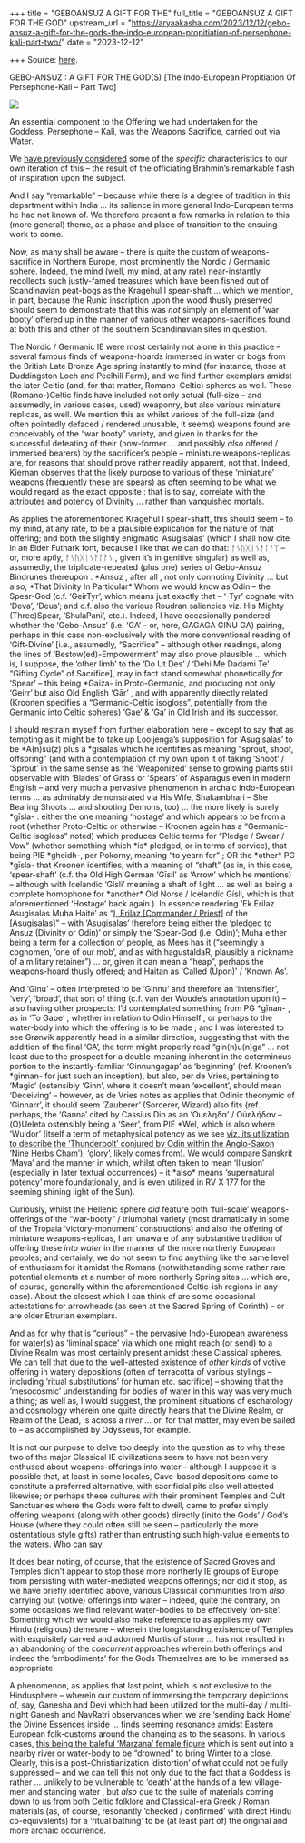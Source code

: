 +++
title = "GEBOANSUZ A GIFT FOR THE"
full_title = "GEBOANSUZ A GIFT FOR THE GOD"
upstream_url = "https://aryaakasha.com/2023/12/12/gebo-ansuz-a-gift-for-the-gods-the-indo-european-propitiation-of-persephone-kali-part-two/"
date = "2023-12-12"

+++
Source: [here](https://aryaakasha.com/2023/12/12/gebo-ansuz-a-gift-for-the-gods-the-indo-european-propitiation-of-persephone-kali-part-two/).

GEBO-ANSUZ : A GIFT FOR THE GOD(S) [The Indo-European Propitiation Of Persephone-Kali – Part Two]

![](https://aryaakasha.files.wordpress.com/2023/12/fomsxa-aaaac7uk.png?w=602)

An essential component to the Offering we had undertaken for the Goddess, Persephone – Kali, was the Weapons Sacrifice, carried out via Water.

We [have previously considered](https://aryaakasha.com/2023/12/10/the-indo-european-propitiation-of-persephone-kali-part-one-the-return/) some of the *specific* characteristics to our own iteration of this – the result of the officiating Brahmin’s remarkable flash of inspiration upon the subject.

And I say “remarkable” – because while there *is* a degree of tradition in this department within India … its salience in more general Indo-European terms he had not known of. We therefore present a few remarks in relation to this (more general) theme, as a phase and place of transition to the ensuing work to come.

Now, as many shall be aware – there is quite the custom of weapons-sacrifice in Northern Europe, most prominently the Nordic / Germanic sphere. Indeed, the mind (well, my mind, at any rate) near-instantly recollects such justly-famed treasures which have been fished out of Scandinavian peat-bogs as the Kragehul I spear-shaft … which we mention, in part, because the Runic inscription upon the wood thusly preserved should seem to demonstrate that this was *not* simply an element of ‘war booty’ offered up in the manner of various other weapons-sacrifices found at both this and other of the southern Scandinavian sites in question.

The Nordic / Germanic IE were most certainly not alone in this practice – several famous finds of weapons-hoards immersed in water or bogs from the British Late Bronze Age spring instantly to mind (for instance, those at Duddingston Loch and Peelhill Farm), and we find further exemplars amidst the later Celtic (and, for that matter, Romano-Celtic) spheres as well. These (Romano-)Celtic finds have included not only actual (full-size – and assumedly, in various cases, used) weaponry, but also various miniature replicas, as well. We mention this as whilst various of the full-size (and often pointedly defaced / rendered unusable, it seems) weapons found are conceivably of the “war booty” variety, and given in thanks for the successful defeating of their (now-former … and possibly *also* offered / immersed bearers) by the sacrificer’s people – miniature weapons-replicas are, for reasons that should prove rather readily apparent, not that. Indeed, Kiernan observes that the likely purpose to various of these ‘miniature’ weapons (frequently these are spears) as often seeming to be what we would regard as the exact opposite : that is to say, correlate with the attributes and potency of Divinity … rather than vanquished mortals.

As applies the aforementioned Kragehul I spear-shaft, this should seem – to my mind, at any rate, to be a plausible explication for the nature of that offering; and both the slightly enigmatic ‘Asugisalas’ (which I shall now cite in an Elder Futhark font, because I like that we can do that: ᚨᛊᚢᚷᛁᛊᚨᛚᚨᛉ – or, more aptly, ᚨᛊᚢᚷᛁᛊᚨᛚᚨᛊ , given it’s in genitive singular) as well as, assumedly, the triplicate-repeated (plus one) series of Gebo-Ansuz Bindrunes thereupon . \*Ansuz , after all , not only connoting Divinity … but also, \*That Divinity In Particular\* Whom we would know as Odin – the Spear-God (c.f. ‘GeirTyr’, which means just exactly that – ‘-Tyr’ cognate with ‘Deva’, ‘Deus’; and c.f. also the various Roudran saliencies viz. His Mighty (Three)Spear, ‘ShulaPani’, etc.). Indeed, I have occasionally pondered whether the ‘Gebo-Ansuz’ (i.e. ‘GA’ – or, here, GAGAGA GINU GA) pairing, perhaps in this case non-exclusively with the more conventional reading of ‘Gift-Divine’ \[i.e., assumedly, “Sacrifice” – although other readings, along the lines of ‘Bestow(ed)-Empowerment’ may also prove plausible … which is, I suppose, the ‘other limb’ to the ‘Do Ut Des’ / ‘Dehi Me Dadami Te’ “Gifting Cycle” of Sacrifice\], may in fact stand somewhat phonetically *for* ‘Spear’ – this being \*Gaiza- in Proto-Germanic, and producing not only ‘Geirr’ but also Old English ‘Gār’ , and with apparently directly related (Kroonen specifies a “Germanic-Celtic isogloss”, potentially from the Germanic into Celtic spheres) ‘Gae’ & ‘Ga’ in Old Irish and its successor.

I should restrain myself from further elaboration here – except to say that as tempting as it might be to take up Looijenga’s supposition for ‘Asugisalas’ to be \*A(n)su(z) plus a \*gīsalas which he identifies as meaning “sprout, shoot, offspring” (and with a contemplation of my own upon it of taking ‘Shoot’ / ‘Sprout’ in the same sense as the ‘Weaponized’ sense to growing plants still observable with ‘Blades’ of Grass or ‘Spears’ of Asparagus even in modern English – and very much a pervasive phenomenon in archaic Indo-European terms … as admirably demonstrated via His Wife, Shakambhari – She Bearing Shoots … and shooting Demons, too) … the more likely is surely \*gīsla- : either the one meaning ‘hostage’ and which appears to be from a root (whether Proto-Celtic or otherwise – Kroonen again has a “Germanic-Celtic isogloss” noted) which produces Celtic terms for “Pledge / Swear / Vow” (whether something which \*is\* pledged, or in terms of service), that being PIE \*gheidh-, per Pokorny, meaning “to yearn for” ; OR the \*other\* PG \*gīsla- that Kroonen identifies, with a meaning of “shaft” (as in, in this case, ‘spear-shaft’ (c.f. the Old High German ‘Gīsil’ as ‘Arrow’ which he mentions) – although with Icelandic ‘Gísli’ meaning a shaft of light … as well as being a complete homophone for \*another\* Old Norse / Icelandic Gísli, which is that aforementioned ‘Hostage’ back again.). In essence rendering ‘Ek Erilaz Asugisalas Muha Haite’ as “[I, Erilaz \[Commander / Priest\]](https://aryaakasha.com/2021/11/24/on-erilaz-runecarver/) of the \[Asugisalas\]” – with ‘Asugisalas’ therefore being either the ‘pledged to Ansuz (Divinity or Odin)’ or simply the ‘Spear-God (i.e. Odin)’; Muha either being a term for a collection of people, as Mees has it (“seemingly a cognomen, ‘one of our mob’, and as with hagustaldaR, plausibly a nickname of a military retainer”) … or, given it can mean a “heap”, perhaps the weapons-hoard thusly offered; and Haitan as ‘Called (Upon)’ / ‘Known As’.

And ‘Ginu’ – often interpreted to be ‘Ginnu’ and therefore an ‘intensifier’, ‘very’, ‘broad’, that sort of thing (c.f. van der Woude’s annotation upon it) – also having other prospects: I’d contemplated something from PG \*gīnan- , as in ‘To Gape’ , whether in relation to Odin Himself , or perhaps to the water-body into which the offering is to be made ; and I was interested to see Grønvik apparently head in a similar direction, suggesting that with the addition of the final ‘GA’, the term might properly read “gin(n)u(n)ga” … not least due to the prospect for a double-meaning inherent in the coterminous portion to the instantly-familiar ‘Ginnungagap’ as ‘beginning’ (ref. Kroonen’s \*ginnan- for just such an inception), but also, per de Vries, pertaining to ‘Magic’ (ostensibly ‘Ginn’, where it doesn’t mean ‘excellent’, should mean ‘Deceiving’ – however, as de Vries notes as applies that Odinic theonymic of ‘Ginnarr’, it should seem ‘Zauberer’ (Sorcerer, Wizard) also fits (ref., perhaps, the ‘Ganna’ cited by Cassius Dio as an ‘Ουεληδα’ / Οὐελήδαν – (O)Ueleta ostensibly being a ‘Seer’, from PIE \*Wel, which is also where ‘Wuldor’ (itself a term of metaphysical potency as we see [viz. its utilization to describe the ‘Thunderbolt’ conjured by Odin within the Anglo-Saxon ‘Nine Herbs Cham’](https://aryaakasha.com/2023/06/14/a-thunderbolt-for-the-sky-father-amidst-the-burning-branches-of-demon-smiting-lightning/)), ‘glory’, likely comes from). We would compare Sanskrit ‘Maya’ and the manner in which, whilst often taken to mean ‘Illusion’ (especially in later textual occurrences) – it \*also\* means ‘supernatural potency’ more foundationally, and is even utilized in RV X 177 for the seeming shining light of the Sun).

Curiously, whilst the Hellenic sphere *did* feature both ‘full-scale’ weapons-offerings of the “war-booty” / triumphal variety (most dramatically in some of the Tropaia ‘victory-monument’ constructions) and also the offering of miniature weapons-replicas, I am unaware of any substantive tradition of offering these *into water* in the manner of the more northerly European peoples; and certainly, we do not seem to find anything like the same level of enthusiasm for it amidst the Romans (notwithstanding some rather rare potential elements at a number of more northerly Spring sites … which are, of course, generally within the aforementioned Celtic-ish regions in any case). About the closest which I can think of are some occasional attestations for arrowheads (as seen at the Sacred Spring of Corinth) – or are older Etrurian exemplars.

And as for why that is “curious” – the pervasive Indo-European awareness for water(s) as ‘liminal space’ via which one might reach (or send) to a Divine Realm was most certainly present amidst these Classical spheres. We can tell that due to the well-attested existence of *other kinds* of votive offering in watery depositions (often of terracotta of various stylings – including ‘ritual substitutions’ for human etc. sacrifice) – showing that the ‘mesocosmic’ understanding for bodies of water in this way was very much a thing; as well as, I would suggest, the prominent situations of eschatology and cosmology wherein one quite directly hears that the Divine Realm, or Realm of the Dead, is across a river … or, for that matter, may even be sailed to – as accomplished by Odysseus, for example.

It is not our purpose to delve too deeply into the question as to why these two of the major Classical IE civilizations seem to have not been very enthused about weapons-offerings into water – although I suppose it is possible that, at least in some locales, Cave-based depositions came to constitute a preferred alternative, with sacrificial pits also well attested likewise; or perhaps these cultures with their prominent Temples and Cult Sanctuaries where the Gods were felt to dwell, came to prefer simply offering weapons (along with other goods) directly (in)to the Gods’ / God’s House (where they could often still be seen – particularly the more ostentatious style gifts) rather than entrusting such high-value elements to the waters. Who can say.

It does bear noting, of course, that the existence of Sacred Groves and Temples didn’t appear to stop those more northerly IE groups of Europe from persisting with water-mediated weapons offerings; nor did it stop, as we have briefly identified above, various Classical communities from *also* carrying out (votive) offerings into water – indeed, quite the contrary, on some occasions we find relevant water-bodies to be effectively ‘on-site’. Something which we would also make reference to as applies my own Hindu (religious) demesne – wherein the longstanding existence of Temples with exquisitely carved and adorned Murtis of stone … has not resulted in an abandoning of the *concurrent* approaches wherein both offerings and indeed the ’embodiments’ for the Gods Themselves are to be immersed as appropriate.

A phenomenon, as applies that last point, which is not exclusive to the Hindusphere – wherein our custom of immersing the temporary depictions of, say, Ganesha and Devi which had been utilized for the multi-day / multi-night Ganesh and NavRatri observances when we are ‘sending back Home’ the Divine Essences inside … finds seeming resonance amidst Eastern European folk-customs around the changing as to the seasons. In various cases, [this being the baleful ‘Marzana’ female figure](https://aryaakasha.com/2023/05/04/a-slightly-belated-beltane-commentary-with-additional-slavic-comparanda/) which is sent out into a nearby river or water-body to be “drowned” to bring Winter to a close. Clearly, this is a post-Christianization ‘distortion’ of what could not be fully suppressed – and we can tell this not only due to the fact that a Goddess is rather … unlikely to be vulnerable to ‘death’ at the hands of a few village-men and standing water , but *also* due to the suite of materials coming down to us from both Celtic folklore and Classical-era Greek / Roman materials (as, of course, resonantly ‘checked / confirmed’ with direct Hindu co-equivalents) for a ‘ritual bathing’ to be (at least part of) the original and more archaic occurrence.
